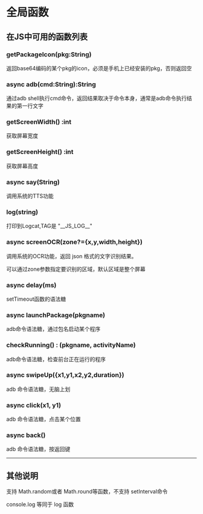 # 全局函数

## 在JS中可用的函数列表

### getPackageIcon(pkg:String)

返回base64编码的某个pkg的icon，必须是手机上已经安装的pkg，否则返回空

### async adb(cmd:String):String

通过adb shell执行cmd命令，返回结果取决于命令本身，通常是adb命令执行结果的第一行文字

### getScreenWidth() :int

获取屏幕宽度

### getScreenHeight() :int

获取屏幕高度

### async say(String)

调用系统的TTS功能

### log(string)

打印到Logcat,TAG是 "\_\_JS_LOG\_\_"

### async screenOCR(zone?={x,y,width,height})

调用系统的OCR功能，返回 json 格式的文字识别结果。

可以通过zone参数指定要识别的区域，默认区域是整个屏幕

### async delay(ms)

setTimeout函数的语法糖

### async launchPackage(pkgname)

adb命令语法糖，通过包名启动某个程序

### checkRunning() : (pkgname, activityName)

adb命令语法糖，检查前台正在运行的程序

### async swipeUp({x1,y1,x2,y2,duration})

adb 命令语法糖，无脑上划

### async click(x1, y1)

adb 命令语法糖，点击某个位置

### async back()

adb 命令语法糖，按返回键

---

## 其他说明

支持 Math.random或者 Math.round等函数，不支持 setInterval命令

console.log 等同于 log 函数
